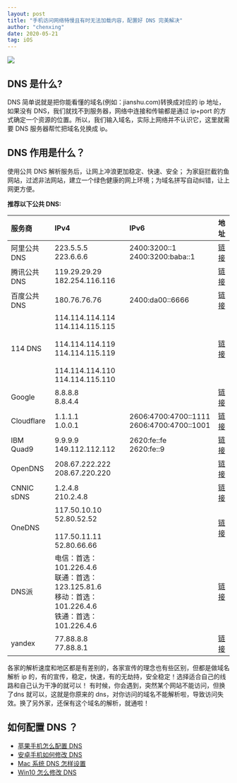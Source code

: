 ```yaml
---
layout: post
title: "手机访问网络特慢且有时无法加载内容，配置好 DNS 完美解决"
author: "chenxing"
date: 2020-05-21
tag: iOS
---
```


![](https://chenxing640.github.io/images/dns/bgp_anycast.png)

## DNS 是什么?

DNS 简单说就是把你能看懂的域名(例如：jianshu.com)转换成对应的 ip 地址，如果没有 DNS，我们就找不到服务器，网络中连接和传输都是通过 ip+port 的方式确定一个资源的位置。所以，我们输入域名，实际上网络并不认识它，这里就需要 DNS 服务器帮忙把域名兑换成 ip。


## DNS 作用是什么？

使用公共 DNS 解析服务后，让网上冲浪更加稳定、快速、安全； 为家庭拦截钓鱼网站，过滤非法网站，建立一个绿色健康的网上环境；为域名拼写自动纠错，让上网更方便。

**推荐以下公共 DNS:**

| 服务商 | IPv4 | IPv6 | 地址 |
| :--- | :--- | :--- | :---: |
| 阿里公共DNS | 223.5.5.5 <br> 223.6.6.6 | 2400:3200::1 <br> 2400:3200:baba::1 | [链接](https://www.alidns.com) |
| 腾讯公共DNS | 119.29.29.29 <br> 182.254.116.116 | | [链接](https://www.dnspod.cn/Products/Public.DNS) |
| 百度公共DNS | 180.76.76.76 | 2400:da00::6666 | [链接](https://dudns.baidu.com/intro/publicdns/) |
| 114 DNS | 114.114.114.114 <br> 114.114.115.115 <br><br> 114.114.114.119 <br> 114.114.115.119 <br><br> 114.114.114.110 <br> 114.114.115.110 | | [链接](http://www.114dns.com) |
| Google | 8.8.8.8 <br> 8.8.4.4 | | [链接](https://developers.google.com/speed/public-dns/) |
| Cloudflare | 1.1.1.1 <br> 1.0.0.1 | 2606:4700:4700::1111 <br> 2606:4700:4700::1001 | [链接](https://1.1.1.1/) |
| IBM Quad9 | 9.9.9.9 <br> 149.112.112.112 | 2620:fe::fe <br> 2620:fe::9 | [链接](https://www.quad9.net/) |
| OpenDNS | 208.67.222.222 <br> 208.67.220.220 | | [链接](https://www.opendns.com/) |
| CNNIC sDNS | 1.2.4.8 <br> 210.2.4.8 |  | [链接](https://www.sdns.cn) |
| OneDNS | 117.50.10.10 <br> 52.80.52.52 <br><br> 117.50.11.11 <br> 52.80.66.66 | | [链接](https://www.onedns.net/) |
| DNS派 | 电信：首选：101.226.4.6 <br> 联通：首选：123.125.81.6 <br> 移动：首选：101.226.4.6 <br> 铁通：首选：101.226.4.6 | | [链接](http://www.dnspai.com/public.html) |
| yandex | 77.88.8.8 <br> 77.88.8.1 | | [链接](https://dns.yandex.com/advanced/) |

各家的解析速度和地区都是有差别的，各家宣传的理念也有些区别，但都是做域名解析 ip 的，有的宣传，稳定，快速，有的无劫持，安全稳定！选择适合自己的线路和自己认为干净的就可以！ 有时候，你会遇到，突然某个网站不能访问，但换了dns 就可以，这就是你原来的 dns，对你访问的域名不能解析啦，导致访问失效。换了另外家，还保有这个域名的解析，就通啦！


## 如何配置 DNS ？

- [苹果手机怎么配置 DNS](https://link.jianshu.com?t=https://jingyan.baidu.com/article/6079ad0ed5214628ff86dbb5.html)
- [安卓手机如何修改 DNS](https://link.jianshu.com?t=https://jingyan.baidu.com/article/86fae346e7b0303c49121a2a.html)
- [Mac 系统 DNS 怎样设置](https://link.jianshu.com?t=https://jingyan.baidu.com/article/4dc40848081204c8d946f184.html)
- [Win10 怎么修改 DNS](https://link.jianshu.com?t=https://jingyan.baidu.com/article/2fb0ba40833b0a00f2ec5f28.html)
